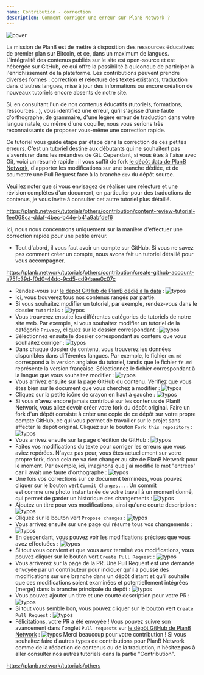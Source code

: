 ```yaml
---
name: Contribution - correction
description: Comment corriger une erreur sur PlanB Network ?
---
```

![cover](assets/cover.webp)

La mission de PlanB est de mettre à disposition des ressources éducatives de premier plan sur Bitcoin, et ce, dans un maximum de langues. L'intégralité des contenus publiés sur le site est open-source et est hébergée sur GitHub, ce qui offre la possibilité à quiconque de participer à l'enrichissement de la plateforme. Les contributions peuvent prendre diverses formes : correction et relecture des textes existants, traduction dans d'autres langues, mise à jour des informations ou encore création de nouveaux tutoriels encore absents de notre site.

Si, en consultant l'un de nos contenus éducatifs (tutoriels, formations, ressources...), vous identifiez une erreur, qu'il s'agisse d'une faute d'orthographe, de grammaire, d'une légère erreur de traduction dans votre langue natale, ou même d'une coquille, nous vous serions très reconnaissants de proposer vous-même une correction rapide.

Ce tutoriel vous guide étape par étape dans la correction de ces petites erreurs. C'est un tutoriel destiné aux débutants qui ne souhaitent pas s'aventurer dans les méandres de Git. Cependant, si vous êtes à l'aise avec Git, voici un résumé rapide : il vous suffit de fork [le dépôt data de PlanB Network](https://github.com/PlanB-Network/bitcoin-educational-content), d'apporter les modifications sur une branche dédiée, et de soumettre une Pull Request face à la branche `dev` du dépôt source.

Veuillez noter que si vous envisagez de réaliser une relecture et une révision complètes d'un document, en particulier pour des traductions de contenus, je vous invite à consulter cet autre tutoriel plus détaillé.

https://planb.network/tutorials/others/contribution/content-review-tutorial-1ee068ca-ddaf-4bec-b44e-b41a9abfdef6

 Ici, nous nous concentrons uniquement sur la manière d'effectuer une correction rapide pour une petite erreur.

- Tout d'abord, il vous faut avoir un compte sur GitHub. Si vous ne savez pas comment créer un compte, nous avons fait un tutoriel détaillé pour vous accompagner.

https://planb.network/tutorials/others/contribution/create-github-account-a75fc39d-f0d0-44dc-9cd5-cd94aee0c07c


- Rendez-vous sur [le dépôt GitHub de PlanB dédié à la data](https://github.com/PlanB-Network/bitcoin-educational-content) :
![typos](assets/01.webp)
- Ici, vous trouverez tous nos contenus rangés par partie.
- Si vous souhaitez modifier un tutoriel, par exemple, rendez-vous dans le dossier `tutorials` :
![typos](assets/02.webp)
- Vous trouverez ensuite les différentes catégories de tutoriels de notre site web. Par exemple, si vous souhaitez modifier un tutoriel de la catégorie `Privacy`, cliquez sur le dossier correspondant :
![typos](assets/03.webp)
- Sélectionnez ensuite le dossier correspondant au contenu que vous souhaitez corriger :
![typos](assets/04.webp)
- Dans chaque dossier de contenu, vous trouverez les données disponibles dans différentes langues. Par exemple, le fichier `en.md` correspond à la version anglaise du tutoriel, tandis que le fichier `fr.md` représente la version française. Sélectionnez le fichier correspondant à la langue que vous souhaitez modifier :
![typos](assets/05.webp)
- Vous arrivez ensuite sur la page GitHub du contenu. Vérifiez que vous êtes bien sur le document que vous cherchez à modifier :
![typos](assets/06.webp)
- Cliquez sur la petite icône de crayon en haut à gauche :
![typos](assets/07.webp)
- Si vous n'avez encore jamais contribué sur les contenus de PlanB Network, vous allez devoir créer votre fork du dépôt original. Faire un fork d'un dépôt consiste à créer une copie de ce dépôt sur votre propre compte GitHub, ce qui vous permet de travailler sur le projet sans affecter le dépôt original. Cliquez sur le bouton `Fork this repository` :
![typos](assets/08.webp)
- Vous arrivez ensuite sur la page d'édition de GitHub :
![typos](assets/09.webp)
- Faites vos modifications du texte pour corriger les erreurs que vous aviez repérées. N'ayez pas peur, vous êtes actuellement sur votre propre fork, donc cela ne va rien changer au site de PlanB Network pour le moment. Par exemple, ici, imaginons que j'ai modifié le mot "entrées" car il avait une faute d'orthographe :
![typos](assets/10.webp)
- Une fois vos corrections sur ce document terminées, vous pouvez cliquer sur le bouton vert `Commit Changes...`. Un commit est comme une photo instantanée de votre travail à un moment donné, qui permet de garder un historique des changements :
![typos](assets/11.webp)
- Ajoutez un titre pour vos modifications, ainsi qu'une courte description :
![typos](assets/12.webp)
- Cliquez sur le bouton vert `Propose changes` :
![typos](assets/13.webp)
- Vous arrivez ensuite sur une page qui résume tous vos changements :
![typos](assets/14.webp)
- En descendant, vous pouvez voir les modifications précises que vous avez effectuées :
![typos](assets/15.webp)
- Si tout vous convient et que vous avez terminé vos modifications, vous pouvez cliquer sur le bouton vert `Create Pull Request` :
![typos](assets/16.webp)
- Vous arriverez sur la page de la PR. Une Pull Request est une demande envoyée par un contributeur pour indiquer qu'il a poussé des modifications sur une branche dans un dépôt distant et qu'il souhaite que ces modifications soient examinées et potentiellement intégrées (merge) dans la branche principale du dépôt :
![typos](assets/17.webp)
- Vous pouvez ajouter un titre et une courte description pour votre PR :
![typos](assets/18.webp)
- Si tout vous semble bon, vous pouvez cliquer sur le bouton vert `Create Pull Request` :
![typos](assets/19.webp)
- Félicitations, votre PR a été envoyée ! Vous pouvez suivre son avancement dans l'onglet `Pull requests` sur [le dépôt GitHub de PlanB Network](https://github.com/PlanB-Network/bitcoin-educational-content/pulls) :
![typos](assets/20.webp)
Merci beaucoup pour votre contribution ! Si vous souhaitez faire d'autres types de contributions pour PlanB Network comme de la rédaction de contenus ou de la traduction, n'hésitez pas à aller consulter nos autres tutoriels dans la partie "Contribution".

https://planb.network/tutorials/others


